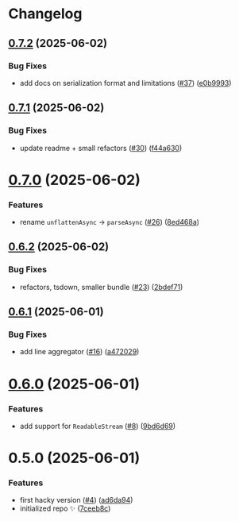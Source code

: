 # Changelog

## [0.7.2](https://github.com/KATT/devalue-async/compare/0.7.1...0.7.2) (2025-06-02)

### Bug Fixes

- add docs on serialization format and limitations ([#37](https://github.com/KATT/devalue-async/issues/37)) ([e0b9993](https://github.com/KATT/devalue-async/commit/e0b999399c1e0232161a4ab30ab8f5a6077e2408))

## [0.7.1](https://github.com/KATT/devalue-async/compare/0.7.0...0.7.1) (2025-06-02)

### Bug Fixes

- update readme + small refactors ([#30](https://github.com/KATT/devalue-async/issues/30)) ([f44a630](https://github.com/KATT/devalue-async/commit/f44a630cdc2f0068699d64b555aba8b541e626ad))

# [0.7.0](https://github.com/KATT/devalue-async/compare/0.6.2...0.7.0) (2025-06-02)

### Features

- rename `unflattenAsync` -> `parseAsync` ([#26](https://github.com/KATT/devalue-async/issues/26)) ([8ed468a](https://github.com/KATT/devalue-async/commit/8ed468a7a6d5d928d800d36a32cef5af73594b1c))

## [0.6.2](https://github.com/KATT/devalue-async/compare/0.6.1...0.6.2) (2025-06-02)

### Bug Fixes

- refactors, tsdown, smaller bundle ([#23](https://github.com/KATT/devalue-async/issues/23)) ([2bdef71](https://github.com/KATT/devalue-async/commit/2bdef71a81e6e8ecb649977239444f2cae80ed70))

## [0.6.1](https://github.com/KATT/devalue-async/compare/0.6.0...0.6.1) (2025-06-01)

### Bug Fixes

- add line aggregator ([#16](https://github.com/KATT/devalue-async/issues/16)) ([a472029](https://github.com/KATT/devalue-async/commit/a472029cee2c666a8f9ba591ccd12ef12eec7dc9))

# [0.6.0](https://github.com/KATT/devalue-async/compare/0.5.0...0.6.0) (2025-06-01)

### Features

- add support for `ReadableStream` ([#8](https://github.com/KATT/devalue-async/issues/8)) ([9bd6d69](https://github.com/KATT/devalue-async/commit/9bd6d696278a6d2728f34d8ff5118eb5cb704c13))

# 0.5.0 (2025-06-01)

### Features

- first hacky version ([#4](https://github.com/KATT/devalue-async/issues/4)) ([ad6da94](https://github.com/KATT/devalue-async/commit/ad6da94223ed3d1ef19391e2ca709672d78edd75))
- initialized repo ✨ ([7ceeb8c](https://github.com/KATT/devalue-async/commit/7ceeb8c4658b4f0ed398a7c736e18d398c45ac23))
